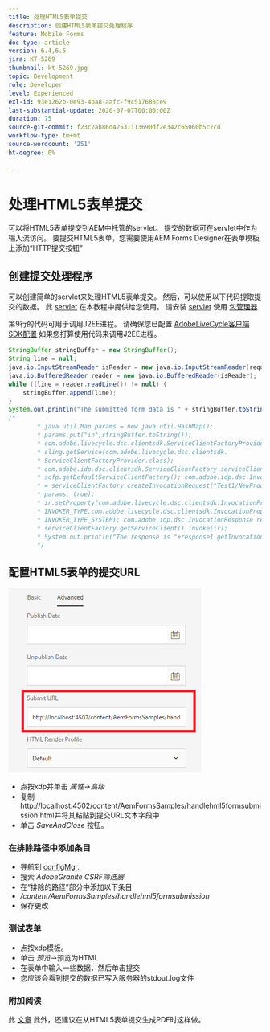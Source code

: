 ```yaml
---
title: 处理HTML5表单提交
description: 创建HTML5表单提交处理程序
feature: Mobile Forms
doc-type: article
version: 6.4,6.5
jira: KT-5269
thumbnail: kt-5269.jpg
topic: Development
role: Developer
level: Experienced
exl-id: 93e1262b-0e93-4ba8-aafc-f9c517688ce9
last-substantial-update: 2020-07-07T00:00:00Z
duration: 75
source-git-commit: f23c2ab86d42531113690df2e342c65060b5c7cd
workflow-type: tm+mt
source-wordcount: '251'
ht-degree: 0%

---
```


# 处理HTML5表单提交

可以将HTML5表单提交到AEM中托管的servlet。 提交的数据可在servlet中作为输入流访问。 要提交HTML5表单，您需要使用AEM Forms Designer在表单模板上添加“HTTP提交按钮”

## 创建提交处理程序

可以创建简单的servlet来处理HTML5表单提交。 然后，可以使用以下代码提取提交的数据。 此 [servlet](assets/html5-submit-handler.zip) 在本教程中提供给您使用。 请安装 [servlet](assets/html5-submit-handler.zip) 使用 [包管理器](http://localhost:4502/crx/packmgr/index.jsp)

第9行的代码可用于调用J2EE进程。 请确保您已配置 [AdobeLiveCycle客户端SDK配置](https://helpx.adobe.com/aem-forms/6/submit-form-data-livecycle-process.html) 如果您打算使用代码来调用J2EE进程。

```java
StringBuffer stringBuffer = new StringBuffer();
String line = null;
java.io.InputStreamReader isReader = new java.io.InputStreamReader(request.getInputStream(), "UTF-8");
java.io.BufferedReader reader = new java.io.BufferedReader(isReader);
while ((line = reader.readLine()) != null) {
    stringBuffer.append(line);
}
System.out.println("The submitted form data is " + stringBuffer.toString());
/*
        * java.util.Map params = new java.util.HashMap();
        * params.put("in",stringBuffer.toString());
        * com.adobe.livecycle.dsc.clientsdk.ServiceClientFactoryProvider scfp =
        * sling.getService(com.adobe.livecycle.dsc.clientsdk.
        * ServiceClientFactoryProvider.class);
        * com.adobe.idp.dsc.clientsdk.ServiceClientFactory serviceClientFactory =
        * scfp.getDefaultServiceClientFactory(); com.adobe.idp.dsc.InvocationRequest ir
        * = serviceClientFactory.createInvocationRequest("Test1/NewProcess1", "invoke",
        * params, true);
        * ir.setProperty(com.adobe.livecycle.dsc.clientsdk.InvocationProperties.
        * INVOKER_TYPE,com.adobe.livecycle.dsc.clientsdk.InvocationProperties.
        * INVOKER_TYPE_SYSTEM); com.adobe.idp.dsc.InvocationResponse response1 =
        * serviceClientFactory.getServiceClient().invoke(ir);
        * System.out.println("The response is "+response1.getInvocationId());
        */
```


## 配置HTML5表单的提交URL

![submit-url](assets/submit-url.PNG)

* 点按xdp并单击 _属性_->_高级_
* 复制http://localhost:4502/content/AemFormsSamples/handlehml5formsubmission.html并将其粘贴到提交URL文本字段中
* 单击 _SaveAndClose_ 按钮。

### 在排除路径中添加条目

* 导航到 [configMgr](http://localhost:4502/system/console/configMgr).
* 搜索 _AdobeGranite CSRF筛选器_
* 在“排除的路径”部分中添加以下条目
* _/content/AemFormsSamples/handlehml5formsubmission_
* 保存更改

### 测试表单

* 点按xdp模板。
* 单击 _预览_->预览为HTML
* 在表单中输入一些数据，然后单击提交
* 您应该会看到提交的数据已写入服务器的stdout.log文件

### 附加阅读

此 [文章](https://experienceleague.adobe.com/docs/experience-manager-learn/forms/document-services/generate-pdf-from-mobile-form-submission-article.html) 此外，还建议在从HTML5表单提交生成PDF时这样做。
